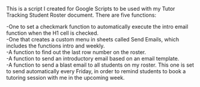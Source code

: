 This is a script I created for Google Scripts to be used with my Tutor Tracking Student Roster document. There are five functions: 

-One to set a checkmark function to automatically execute the intro email function when the H1 cell is checked. \
-One that creates a custom menu in sheets called Send Emails, which includes the functions intro and weekly. \
-A function to find out the last row number on the roster. \
-A function to send an introductory email based on an email template. \
-A function to send a blast email to all students on my roster. This one is set to send automatically every Friday, in order to remind students to book a tutoring session with me in the upcoming week. 
 
